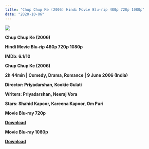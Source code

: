 ```yaml
---
title: "Chup Chup Ke (2006) Hindi Movie Blu-rip 480p 720p 1080p"
date: "2020-10-06"
---
```


[**![](https://1.bp.blogspot.com/-JKvcOMLilSM/Xtnxm2ED9yI/AAAAAAAACkw/wJp6lCvHDgAAlfarUUDJ6VFB7FRe8cDigCLcBGAsYHQ/s1600/chupke.jpg)**](https://1.bp.blogspot.com/-JKvcOMLilSM/Xtnxm2ED9yI/AAAAAAAACkw/wJp6lCvHDgAAlfarUUDJ6VFB7FRe8cDigCLcBGAsYHQ/s1600/chupke.jpg)

 **Chup Chup Ke (2006)**

**Hindi Movie Blu-rip 480p 720p 1080p**

**IMDb: 6.1/10**

**Chup Chup Ke (2006)**

**2h 44min | Comedy, Drama, Romance | 9 June 2006 (India)**

**Director: Priyadarshan, Kookie Gulati**

**Writers: Priyadarshan, Neeraj Vora**

**Stars: Shahid Kapoor, Kareena Kapoor, Om Puri**

 **Movie Blu-ray 720p** 

**[Download](https://royalfitness.xyz/archives/1264)** 

 **Movie Blu-ray 1080p** 

**[Download](https://royalfitness.xyz/archives/1266)**
